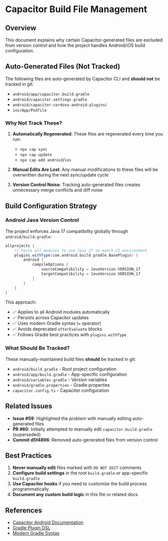 # Capacitor Build File Management

## Overview

This document explains why certain Capacitor-generated files are excluded from version control and how the project handles Android/iOS build configuration.

## Auto-Generated Files (Not Tracked)

The following files are auto-generated by Capacitor CLI and **should not** be tracked in git:

- `android/app/capacitor.build.gradle`
- `android/capacitor.settings.gradle`
- `android/capacitor-cordova-android-plugins/`
- `ios/App/Podfile`

### Why Not Track These?

1. **Automatically Regenerated**: These files are regenerated every time you run:
   - `npx cap sync`
   - `npx cap update`
   - `npx cap add android`/`ios`

2. **Manual Edits Are Lost**: Any manual modifications to these files will be overwritten during the next sync/update cycle

3. **Version Control Noise**: Tracking auto-generated files creates unnecessary merge conflicts and diff noise

## Build Configuration Strategy

### Android Java Version Control

The project enforces Java 17 compatibility globally through `android/build.gradle`:

```gradle
allprojects {
    // Force all modules to use Java 17 to match CI environment
    plugins.withType(com.android.build.gradle.BasePlugin) {
        android {
            compileOptions {
                sourceCompatibility = JavaVersion.VERSION_17
                targetCompatibility = JavaVersion.VERSION_17
            }
        }
    }
}
```

This approach:
- ✅ Applies to all Android modules automatically
- ✅ Persists across Capacitor updates
- ✅ Uses modern Gradle syntax (`=` operator)
- ✅ Avoids deprecated `afterEvaluate` blocks
- ✅ Follows Gradle best practices with `plugins.withType`

### What Should Be Tracked?

These manually-maintained build files **should** be tracked in git:

- `android/build.gradle` - Root project configuration
- `android/app/build.gradle` - App-specific configuration
- `android/variables.gradle` - Version variables
- `android/gradle.properties` - Gradle properties
- `capacitor.config.ts` - Capacitor configuration

## Related Issues

- **Issue #59**: Highlighted the problem with manually editing auto-generated files
- **PR #60**: Initially attempted to manually edit `capacitor.build.gradle` (superseded)
- **Commit d5f4896**: Removed auto-generated files from version control

## Best Practices

1. **Never manually edit** files marked with `DO NOT EDIT` comments
2. **Configure build settings** in the root `build.gradle` or app-specific `build.gradle`
3. **Use Capacitor hooks** if you need to customize the build process programmatically
4. **Document any custom build logic** in this file or related docs

## References

- [Capacitor Android Documentation](https://capacitorjs.com/docs/android)
- [Gradle Plugin DSL](https://docs.gradle.org/current/userguide/plugins.html#sec:plugins_block)
- [Modern Gradle Syntax](https://docs.gradle.org/current/userguide/migrating_from_groovy_to_kotlin_dsl.html)
